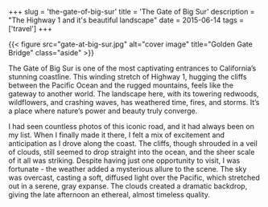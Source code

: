 +++
slug = 'the-gate-of-big-sur'
title = 'The Gate of Big Sur'
description = "The Highway 1 and it's beautiful landscape"
date = 2015-06-14
tags = ['travel']
+++

{{< figure src="gate-at-big-sur.jpg" alt="cover image"  title="Golden Gate Bridge" class="aside" >}}

The Gate of Big Sur is one of the most captivating entrances to California’s stunning coastline. This winding stretch of Highway 1, hugging the cliffs between the Pacific Ocean and the rugged mountains, feels like the gateway to another world. The landscape here, with its towering redwoods, wildflowers, and crashing waves, has weathered time, fires, and storms. It’s a place where nature’s power and beauty truly converge.

I had seen countless photos of this iconic road, and it had always been on my list. When I finally made it there, I felt a mix of excitement and anticipation as I drove along the coast. The cliffs, though shrouded in a veil of clouds, still seemed to drop straight into the ocean, and the sheer scale of it all was striking. Despite having just one opportunity to visit, I was fortunate - the weather added a mysterious allure to the scene. The sky was overcast, casting a soft, diffused light over the Pacific, which stretched out in a serene, gray expanse. The clouds created a dramatic backdrop, giving the late afternoon an ethereal, almost timeless quality.
